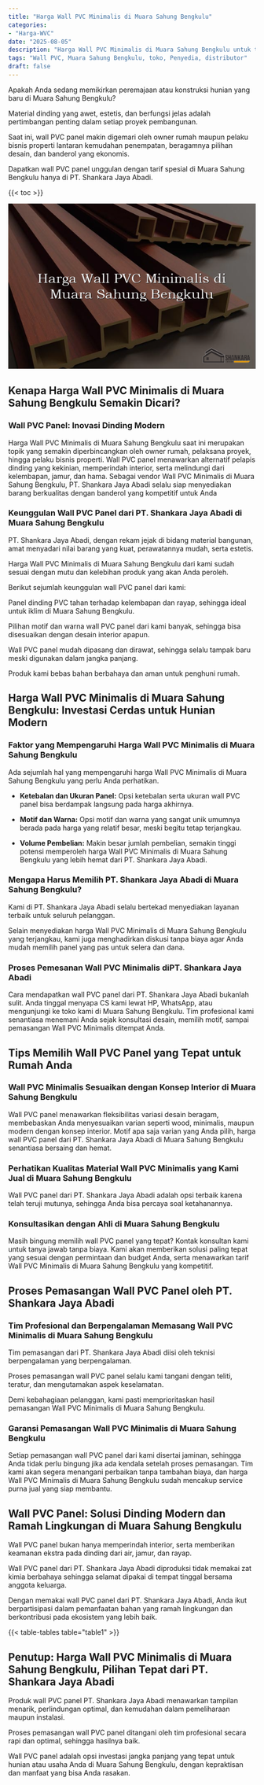```yaml
---
title: "Harga Wall PVC Minimalis di Muara Sahung Bengkulu"
categories: 
- "Harga-WVC"
date: "2025-08-05"
description: "Harga Wall PVC Minimalis di Muara Sahung Bengkulu untuk tempat tinggal, perkantoran, dan gerai. Panel berkualitas, variasi motif, warna modern, dengan servis penempatan dikerjakan oleh tenaga ahli ahli serta jaminan resmi!|Layanan penjualan Wall PVC Minimalis di Muara Sahung Bengkulu bagi kebutuhan rumah, office, atau gerai, beserta produk berkualitas dan penempatan oleh teknisi profesional serta garansi resmi.|Pilihan Wall PVC Minimalis di Muara Sahung Bengkulu yang terbukti bagi rumah, perkantoran, serta gerai, dengan produk unggulan dan instalasi dikerjakan oleh tim berpengalaman dan garansi resmi.|Penyediaan Wall PVC Minimalis di Muara Sahung Bengkulu bagi rumah, kantor, serta toko, beserta panel unggulan dan instalasi ditangani oleh teknisi profesional, lengkap beserta kepastian resmi.}"
tags: "Wall PVC, Muara Sahung Bengkulu, toko, Penyedia, distributor"
draft: false
---
```


Apakah Anda sedang memikirkan peremajaan atau konstruksi hunian yang baru di Muara Sahung Bengkulu?

Material dinding yang awet, estetis, dan berfungsi jelas adalah pertimbangan penting dalam setiap proyek pembangunan.

Saat ini, wall PVC panel makin digemari oleh owner rumah maupun pelaku bisnis properti lantaran kemudahan penempatan, beragamnya pilihan desain, dan banderol yang ekonomis.

Dapatkan wall PVC panel unggulan dengan tarif spesial di Muara Sahung Bengkulu hanya di PT. Shankara Jaya Abadi.

{{< toc >}}

![Harga Wall PVC Minimalis di Muara Sahung Bengkulu](/images/Harga-WVC/Harga-Wall-PVC-Minimalis-di-Muara-Sahung-Bengkulu.png)


## Kenapa Harga Wall PVC Minimalis di Muara Sahung Bengkulu Semakin Dicari?

### Wall PVC Panel: Inovasi Dinding Modern

Harga Wall PVC Minimalis di Muara Sahung Bengkulu saat ini merupakan topik yang semakin diperbincangkan oleh owner rumah, pelaksana proyek, hingga pelaku bisnis properti. Wall PVC panel menawarkan alternatif pelapis dinding yang kekinian, memperindah interior, serta melindungi dari kelembapan, jamur, dan hama. Sebagai vendor Wall PVC Minimalis di Muara Sahung Bengkulu, PT. Shankara Jaya Abadi selalu siap menyediakan barang berkualitas dengan banderol yang kompetitif untuk Anda

### Keunggulan Wall PVC Panel dari PT. Shankara Jaya Abadi di Muara Sahung Bengkulu

PT. Shankara Jaya Abadi, dengan rekam jejak di bidang material bangunan, amat menyadari nilai barang yang kuat, perawatannya mudah, serta estetis.

Harga Wall PVC Minimalis di Muara Sahung Bengkulu dari kami sudah sesuai dengan mutu dan kelebihan produk yang akan Anda peroleh.

Berikut sejumlah keunggulan wall PVC panel dari kami:

Panel dinding PVC tahan terhadap kelembapan dan rayap, sehingga ideal untuk iklim di Muara Sahung Bengkulu.

Pilihan motif dan warna wall PVC panel dari kami banyak, sehingga bisa disesuaikan dengan desain interior apapun.

Wall PVC panel mudah dipasang dan dirawat, sehingga selalu tampak baru meski digunakan dalam jangka panjang.

Produk kami bebas bahan berbahaya dan aman untuk penghuni rumah.

## Harga Wall PVC Minimalis di Muara Sahung Bengkulu: Investasi Cerdas untuk Hunian Modern

### Faktor yang Mempengaruhi Harga Wall PVC Minimalis di Muara Sahung Bengkulu

Ada sejumlah hal yang mempengaruhi harga Wall PVC Minimalis di Muara Sahung Bengkulu yang perlu Anda perhatikan.

- **Ketebalan dan Ukuran Panel:** Opsi ketebalan serta ukuran wall PVC panel bisa berdampak langsung pada harga akhirnya.

- **Motif dan Warna:** Opsi motif dan warna yang sangat unik umumnya berada pada harga yang relatif besar, meski begitu tetap terjangkau.

- **Volume Pembelian:** Makin besar jumlah pembelian, semakin tinggi potensi memperoleh harga Wall PVC Minimalis di Muara Sahung Bengkulu yang lebih hemat dari PT. Shankara Jaya Abadi.

### Mengapa Harus Memilih PT. Shankara Jaya Abadi di Muara Sahung Bengkulu?

Kami di PT. Shankara Jaya Abadi selalu bertekad menyediakan layanan terbaik untuk seluruh pelanggan.

Selain menyediakan harga Wall PVC Minimalis di Muara Sahung Bengkulu yang terjangkau, kami juga menghadirkan diskusi tanpa biaya agar Anda mudah memilih panel yang pas untuk selera dan dana.

### Proses Pemesanan Wall PVC Minimalis diPT. Shankara Jaya Abadi

Cara mendapatkan wall PVC panel dari PT. Shankara Jaya Abadi bukanlah sulit. Anda tinggal menyapa CS kami lewat HP, WhatsApp, atau mengunjungi ke toko kami di Muara Sahung Bengkulu. Tim profesional kami senantiasa menemani Anda sejak konsultasi desain, memilih motif, sampai pemasangan Wall PVC Minimalis ditempat Anda.

## Tips Memilih Wall PVC Panel yang Tepat untuk Rumah Anda

### Wall PVC Minimalis Sesuaikan dengan Konsep Interior di Muara Sahung Bengkulu

Wall PVC panel menawarkan fleksibilitas variasi desain beragam, membebaskan Anda menyesuaikan varian seperti wood, minimalis, maupun modern dengan konsep interior. Motif apa saja varian yang Anda pilih, harga wall PVC panel dari PT. Shankara Jaya Abadi di Muara Sahung Bengkulu senantiasa bersaing dan hemat.

### Perhatikan Kualitas Material Wall PVC Minimalis yang Kami Jual di Muara Sahung Bengkulu

Wall PVC panel dari PT. Shankara Jaya Abadi adalah opsi terbaik karena telah teruji mutunya, sehingga Anda bisa percaya soal ketahanannya.

### Konsultasikan dengan Ahli di Muara Sahung Bengkulu

Masih bingung memilih wall PVC panel yang tepat? Kontak konsultan kami untuk tanya jawab tanpa biaya. Kami akan memberikan solusi paling tepat yang sesuai dengan permintaan dan budget Anda, serta menawarkan tarif Wall PVC Minimalis di Muara Sahung Bengkulu yang kompetitif.

## Proses Pemasangan Wall PVC Panel oleh PT. Shankara Jaya Abadi

### Tim Profesional dan Berpengalaman Memasang Wall PVC Minimalis di Muara Sahung Bengkulu

Tim pemasangan dari PT. Shankara Jaya Abadi diisi oleh teknisi berpengalaman yang berpengalaman.

Proses pemasangan wall PVC panel selalu kami tangani dengan teliti, teratur, dan mengutamakan aspek keselamatan.

Demi kebahagiaan pelanggan, kami pasti memprioritaskan hasil pemasangan Wall PVC Minimalis di Muara Sahung Bengkulu.

### Garansi Pemasangan Wall PVC Minimalis di Muara Sahung Bengkulu

Setiap pemasangan wall PVC panel dari kami disertai jaminan, sehingga Anda tidak perlu bingung jika ada kendala setelah proses pemasangan. Tim kami akan segera menangani perbaikan tanpa tambahan biaya, dan harga Wall PVC Minimalis di Muara Sahung Bengkulu sudah mencakup service purna jual yang siap membantu.

## Wall PVC Panel: Solusi Dinding Modern dan Ramah Lingkungan di Muara Sahung Bengkulu

Wall PVC panel bukan hanya memperindah interior, serta memberikan keamanan ekstra pada dinding dari air, jamur, dan rayap.

Wall PVC panel dari PT. Shankara Jaya Abadi diproduksi tidak memakai zat kimia berbahaya sehingga selamat dipakai di tempat tinggal bersama anggota keluarga.

Dengan memakai wall PVC panel dari PT. Shankara Jaya Abadi, Anda ikut berpartisipasi dalam pemanfaatan bahan yang ramah lingkungan dan berkontribusi pada ekosistem yang lebih baik.

{{< table-tables table="table1" >}}

## Penutup: Harga Wall PVC Minimalis di Muara Sahung Bengkulu, Pilihan Tepat dari PT. Shankara Jaya Abadi

Produk wall PVC panel PT. Shankara Jaya Abadi menawarkan tampilan menarik, perlindungan optimal, dan kemudahan dalam pemeliharaan maupun instalasi.

Proses pemasangan wall PVC panel ditangani oleh tim profesional secara rapi dan optimal, sehingga hasilnya baik.

Wall PVC panel adalah opsi investasi jangka panjang yang tepat untuk hunian atau usaha Anda di Muara Sahung Bengkulu, dengan kepraktisan dan manfaat yang bisa Anda rasakan.